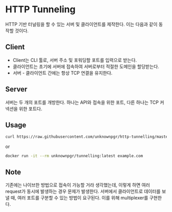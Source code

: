 # HTTP Tunneling

HTTP 기반 터널링을 할 수 있는 서버 및 클라이언트를 제작한다. 이는 다음과 같이 동작할 것이다.

## Client

- Client는 CLI 툴로, 서버 주소 및 포워딩할 포트를 입력으로 받는다.
- 클라이언트는 초기에 서버에 접속하여 서버로부터 적절한 도메인을 할당받는다.
- 서버 - 클라이언트 간에는 항상 TCP 연결을 유지한다.

## Server

서버는 두 개의 포트를 개방한다. 하나는 API와 접속을 위한 포트, 다른 하나는 TCP 커넥션을 위한 포트다.

## Usage

```bash
curl https://raw.githubusercontent.com/unknownpgr/http-tunnelling/master/client.min.js | node - example.com
```

or

```bash
docker run -it --rm unknownpgr/tunnelling:latest example.com
```

## Note

기존에는 나이브한 방법으로 접속이 가능할 거라 생각했는데, 이렇게 하면 여러 request가 동시에 발생하는 경우 문제가 발생한다. 서버에서 클라이언트로 데이터를 보낼 때, 여러 포트를 구분할 수 있는 방법이 요구된다. 이를 위해 multiplexer를 구현한다.
